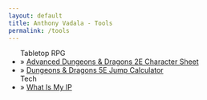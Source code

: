```yaml
---
layout: default
title: Anthony Vadala - Tools
permalink: /tools
---
```


<ul class="posts">
	Tabletop RPG
	<li>&raquo; <a href="/tools/adnd2e-sheet" rel="noopener" target="_blank">Advanced Dungeons & Dragons 2E Character Sheet</a></li>
	<li>&raquo; <a href="/tools/dnd5e-jump-calculator" rel="noopener">Dungeons & Dragons 5E Jump Calculator</a></li>
	Tech
	<li>&raquo; <a href="/tools/ip" rel="noopener">What Is My IP</a></li>
</ul>